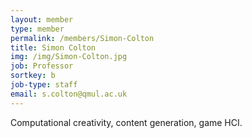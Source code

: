 ```yaml
---
layout: member
type: member
permalink: /members/Simon-Colton
title: Simon Colton
img: /img/Simon-Colton.jpg
job: Professor
sortkey: b
job-type: staff
email: s.colton@qmul.ac.uk
---
```


Computational creativity, content generation, game HCI.
